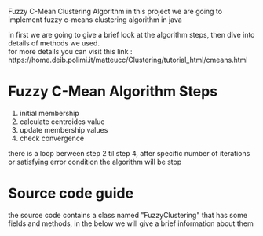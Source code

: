 Fuzzy C-Mean Clustering Algorithm
in this project we are going to implement fuzzy c-means clustering algorithm in java
<p>in first we are going to give a brief look at the algorithm steps, then dive into details of methods we used.</br>
for more details you can visit this link : https://home.deib.polimi.it/matteucc/Clustering/tutorial_html/cmeans.html</p>
<h1>Fuzzy C-Mean Algorithm Steps</h1>
<ol>
  <li>initial membership</li>
  <li>calculate centroides value</li>
  <li>update membership values</li>
  <li>check convergence</li> 
</ol>
<p>there is a loop berween step 2 til step 4, after specific number of iterations or satisfying error condition the algorithm will be stop</p>
<h1>Source code guide</h1>
<p> the source code contains a class named "FuzzyClustering" that has some fields and methods, in the below we will give a brief information about them</p>
